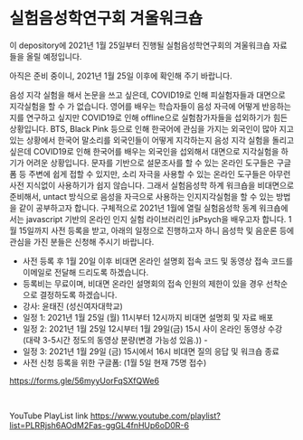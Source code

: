 # 실험음성학연구회 겨울워크숍 

이 depository에 2021년 1월 25일부터 진행될 실험음성학연구회의 겨울워크숍 자료들을 올릴 예정입니다.

아직은 준비 중이니,  2021년 1월 25일 이후에 확인해 주기 바랍니다. 

음성 지각 실험을 해서 논문을 쓰고 싶은데, COVID19로 인해 피실험자들과 대면으로 지각실험을 할 수 가 없습니다. 영어를 배우는 학습자들이 음성 자극에 어떻게 반응하는 지를 연구하고 싶지만 COVID19로 인해 offline으로 실험참가자들을 섭외하기가 힘든 상황입니다. BTS, Black Pink 등으로 인해 한국어에 관심을 가지는 외국인이 많아 지고 있는 상황에서 한국어 말소리를 외국인들이 어떻게 지각하는지 음성 지각 실험을 돌리고 싶은데 COVID19로 인해 한국어를 배우는 외국인을 섭외해서 대면으로 지각실험을 하기가 어려운 상황입니다. 문자를 기반으로 설문조사를 할 수 있는 온라인 도구들은 구글폼 등 주변에 쉽게 접할 수 있지만, 소리 자극을 사용할 수 있는 온라인 도구들은 아무런 사전 지식없이 사용하기가 쉽지 않습니다. 그래서 실험음성학 하계 워크숍을 비대면으로 준비해서, untact 방식으로 음성을 자극으로 사용하는 인지지각실험을 할 수 있는 방법을 같이 공부하고자 합니다. 구체적으로 2021년 1월에 열릴 실험음성학 동계 워크숍에서는 javascript 기반의 온라인 인지 실험 라이브러리인 jsPsych을 배우고자 합니다. 1월 15일까지 사전 등록을 받고, 아래의 일정으로 진행하고자 하니 음성학 및 음운론 등에 관심을 가진 분들은 신청해 주시기 바랍니다. 

- 사전 등록 후 1월 20일 이후 비대면 온라인 설명회 접속 코드 및 동영상 접속 코드를 이메일로 전달해 드리도록 하겠습니다.
- 등록비는 무료이며, 비대면 온라인 설명회의 접속 인원의 제한이 있을 경우 선착순으로 결정하도록 하겠습니다. 
- 강사: 윤태진 (성신여자대학교)
- 일정 1: 2021년 1월 25일 (월) 11시부터 12시까지 비대면 설명회 및 자료 배포
- 일정 2: 2021년 1월 25일 12시부터 1월 29일(금) 15시 사이 온라인 동영상 수강 (대략 3-5시간 정도의 동영상 분량(변경 가능성 있음.)) -
- 일정 3: 2021년 1월 29일 (금) 15시에서 16시 비대면 질의 응답 및 워크숍 종료 
- 사전 신청 등록을 위한 구글폼: (1월 5일 현재 75명 접수)

<a href="https://forms.gle/56myyUorFqSXfQWe6">https://forms.gle/56myyUorFqSXfQWe6</a> </p><br />


YouTube PlayList link https://www.youtube.com/playlist?list=PLRRjsh6AOdM2Fas-ggGL4fnHUp6oD0R-6





